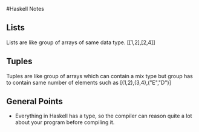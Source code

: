 #Haskell Notes 

## Lists
Lists are like group of arrays of same data type.
[[1,2],[2,4]]
## Tuples
Tuples are like group of arrays which can contain a mix type but group has to contain same number of elements such as 
[(1,2),(3,4),("E","D")]


## General Points
- Everything in Haskell has a type, so the compiler can reason quite a lot about your program before compiling it.